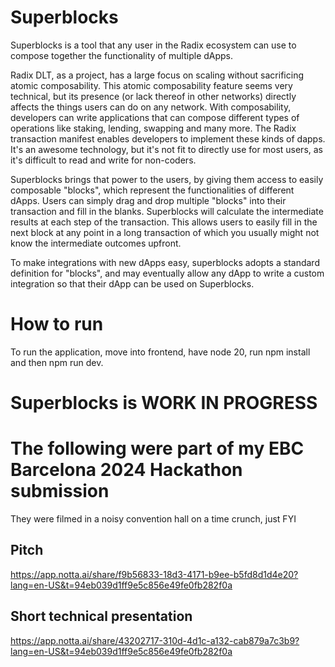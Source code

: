 # Superblocks

Superblocks is a tool that any user in the Radix ecosystem can use to compose together the functionality of multiple dApps.

Radix DLT, as a project, has a large focus on scaling without sacrificing atomic composability. This atomic composability feature seems very technical, but its presence (or lack thereof in other networks) directly affects the things users can do on any network. With composability, developers can write applications that can compose different types of operations like staking, lending, swapping and many more. The Radix transaction manifest enables developers to implement these kinds of dapps. It's an awesome technology, but it's not fit to directly use for most users, as it's difficult to read and write for non-coders.

Superblocks brings that power to the users, by giving them access to easily composable "blocks", which represent the functionalities of different dApps. Users can simply drag and drop multiple "blocks" into their transaction and fill in the blanks. Superblocks will calculate the intermediate results at each step of the transaction. This allows users to easily fill in the next block at any point in a long transaction of which you usually might not know the intermediate outcomes upfront.

To make integrations with new dApps easy, superblocks adopts a standard definition for "blocks", and may eventually allow any dApp to write a custom integration so that their dApp can be used on Superblocks.

# How to run

To run the application, move into frontend, have node 20, run npm install and then npm run dev.

# Superblocks is WORK IN PROGRESS


# The following were part of my EBC Barcelona 2024 Hackathon submission
They were filmed in a noisy convention hall on a time crunch, just FYI

## Pitch
https://app.notta.ai/share/f9b56833-18d3-4171-b9ee-b5fd8d1d4e20?lang=en-US&t=94eb039d1ff9e5c856e49fe0fb282f0a

## Short technical presentation


https://app.notta.ai/share/43202717-310d-4d1c-a132-cab879a7c3b9?lang=en-US&t=94eb039d1ff9e5c856e49fe0fb282f0a

